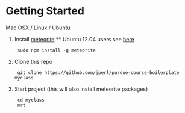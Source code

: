 # Getting Started


Mac OSX / Linux / Ubuntu

1. Install [meteorite](http://oortcloud.github.com/meteorite/) ** Ubuntu 12.04 users see [here](https://github.com/oortcloud/meteorite/issues/67)

		sudo npm install -g meteorite

2. Clone this repo

		git clone https://github.com/jperl/purdue-course-boilerplate myclass

3. Start project (this will also install meteorite packages)

        cd myclass
        mrt